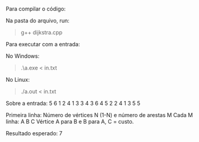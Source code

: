Para compilar o código:

Na pasta do arquivo, run:

> g++ dijkstra.cpp

Para executar com a entrada:

No Windows:

> .\a.exe < in.txt

No Linux:
> ./a.out < in.txt

Sobre a entrada:
5 6
1 2 4
1 3 3
4 3 6
4 5 2
2 4 1
3 5 5

Primeira linha:
Número de vértices N (1-N) e número de arestas M
Cada M linha:
A B C
Vértice A para B e B para A, C = custo.

Resultado esperado:
7
